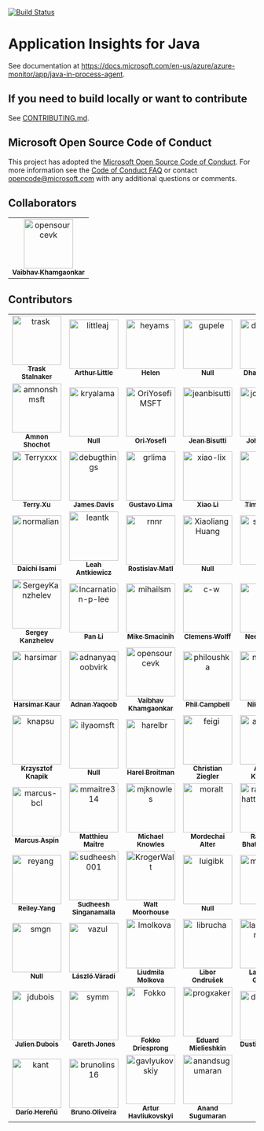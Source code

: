 [![Build Status](https://github-private.visualstudio.com/microsoft/_apis/build/status/CDPX/applicationinsights-java/applicationinsights-java-Windows-Buddy-master?branchName=refs%2Fpull%2F1583%2Fmerge)](https://github-private.visualstudio.com/microsoft/_build/latest?definitionId=224&branchName=refs%2Fpull%2F1583%2Fmerge)

# Application Insights for Java

See documentation at https://docs.microsoft.com/en-us/azure/azure-monitor/app/java-in-process-agent.

## If you need to build locally or want to contribute

See [CONTRIBUTING.md](CONTRIBUTING.md).

## Microsoft Open Source Code of Conduct

This project has adopted the
[Microsoft Open Source Code of Conduct](https://opensource.microsoft.com/codeofconduct/). For more
information see the
[Code of Conduct FAQ](https://opensource.microsoft.com/codeofconduct/faq/)
or contact [opencode@microsoft.com](mailto:opencode@microsoft.com)
with any additional questions or comments.
## Collaborators

<!-- readme: collaborators -start -->
<table>
<tr>
    <td align="center">
        <a href="https://github.com/opensourcevk">
            <img src="https://avatars.githubusercontent.com/u/163758748?v=4" width="100;" alt="opensourcevk"/>
            <br />
            <sub><b>Vaibhav Khamgaonkar</b></sub>
        </a>
    </td></tr>
</table>
<!-- readme: collaborators -end -->

## Contributors
<!-- readme: contributors -start -->
<table>
<tr>
    <td align="center">
        <a href="https://github.com/trask">
            <img src="https://avatars.githubusercontent.com/u/218610?v=4" width="100;" alt="trask"/>
            <br />
            <sub><b>Trask Stalnaker</b></sub>
        </a>
    </td>
    <td align="center">
        <a href="https://github.com/littleaj">
            <img src="https://avatars.githubusercontent.com/u/1690572?v=4" width="100;" alt="littleaj"/>
            <br />
            <sub><b>Arthur Little</b></sub>
        </a>
    </td>
    <td align="center">
        <a href="https://github.com/heyams">
            <img src="https://avatars.githubusercontent.com/u/56097766?v=4" width="100;" alt="heyams"/>
            <br />
            <sub><b>Helen</b></sub>
        </a>
    </td>
    <td align="center">
        <a href="https://github.com/gupele">
            <img src="https://avatars.githubusercontent.com/u/10058190?v=4" width="100;" alt="gupele"/>
            <br />
            <sub><b>Null</b></sub>
        </a>
    </td>
    <td align="center">
        <a href="https://github.com/dhaval24">
            <img src="https://avatars.githubusercontent.com/u/16353121?v=4" width="100;" alt="dhaval24"/>
            <br />
            <sub><b>Dhaval Doshi</b></sub>
        </a>
    </td>
    <td align="center">
        <a href="https://github.com/Yonisha">
            <img src="https://avatars.githubusercontent.com/u/10218080?v=4" width="100;" alt="Yonisha"/>
            <br />
            <sub><b>Yoni Shalom</b></sub>
        </a>
    </td></tr>
<tr>
    <td align="center">
        <a href="https://github.com/amnonshmsft">
            <img src="https://avatars.githubusercontent.com/u/10062845?v=4" width="100;" alt="amnonshmsft"/>
            <br />
            <sub><b>Amnon Shochot</b></sub>
        </a>
    </td>
    <td align="center">
        <a href="https://github.com/kryalama">
            <img src="https://avatars.githubusercontent.com/u/66494519?v=4" width="100;" alt="kryalama"/>
            <br />
            <sub><b>Null</b></sub>
        </a>
    </td>
    <td align="center">
        <a href="https://github.com/OriYosefiMSFT">
            <img src="https://avatars.githubusercontent.com/u/20298239?v=4" width="100;" alt="OriYosefiMSFT"/>
            <br />
            <sub><b>Ori Yosefi</b></sub>
        </a>
    </td>
    <td align="center">
        <a href="https://github.com/jeanbisutti">
            <img src="https://avatars.githubusercontent.com/u/14811066?v=4" width="100;" alt="jeanbisutti"/>
            <br />
            <sub><b>Jean Bisutti</b></sub>
        </a>
    </td>
    <td align="center">
        <a href="https://github.com/johnoliver">
            <img src="https://avatars.githubusercontent.com/u/1615532?v=4" width="100;" alt="johnoliver"/>
            <br />
            <sub><b>John Oliver</b></sub>
        </a>
    </td>
    <td align="center">
        <a href="https://github.com/Dmitry-Matveev">
            <img src="https://avatars.githubusercontent.com/u/12158043?v=4" width="100;" alt="Dmitry-Matveev"/>
            <br />
            <sub><b>Null</b></sub>
        </a>
    </td></tr>
<tr>
    <td align="center">
        <a href="https://github.com/Terryxxx">
            <img src="https://avatars.githubusercontent.com/u/30850849?v=4" width="100;" alt="Terryxxx"/>
            <br />
            <sub><b>Terry Xu</b></sub>
        </a>
    </td>
    <td align="center">
        <a href="https://github.com/debugthings">
            <img src="https://avatars.githubusercontent.com/u/6027232?v=4" width="100;" alt="debugthings"/>
            <br />
            <sub><b>James Davis</b></sub>
        </a>
    </td>
    <td align="center">
        <a href="https://github.com/grlima">
            <img src="https://avatars.githubusercontent.com/u/13428707?v=4" width="100;" alt="grlima"/>
            <br />
            <sub><b>Gustavo Lima</b></sub>
        </a>
    </td>
    <td align="center">
        <a href="https://github.com/xiao-lix">
            <img src="https://avatars.githubusercontent.com/u/20292261?v=4" width="100;" alt="xiao-lix"/>
            <br />
            <sub><b>Xiao Li</b></sub>
        </a>
    </td>
    <td align="center">
        <a href="https://github.com/timja">
            <img src="https://avatars.githubusercontent.com/u/21194782?v=4" width="100;" alt="timja"/>
            <br />
            <sub><b>Tim Jacomb</b></sub>
        </a>
    </td>
    <td align="center">
        <a href="https://github.com/jdneo">
            <img src="https://avatars.githubusercontent.com/u/6193897?v=4" width="100;" alt="jdneo"/>
            <br />
            <sub><b>Sheng Chen</b></sub>
        </a>
    </td></tr>
<tr>
    <td align="center">
        <a href="https://github.com/normalian">
            <img src="https://avatars.githubusercontent.com/u/1254585?v=4" width="100;" alt="normalian"/>
            <br />
            <sub><b>Daichi Isami</b></sub>
        </a>
    </td>
    <td align="center">
        <a href="https://github.com/leantk">
            <img src="https://avatars.githubusercontent.com/u/13628312?v=4" width="100;" alt="leantk"/>
            <br />
            <sub><b>Leah Antkiewicz</b></sub>
        </a>
    </td>
    <td align="center">
        <a href="https://github.com/rnnr">
            <img src="https://avatars.githubusercontent.com/u/6567763?v=4" width="100;" alt="rnnr"/>
            <br />
            <sub><b>Rostislav Matl</b></sub>
        </a>
    </td>
    <td align="center">
        <a href="https://github.com/XiaoliangHuang">
            <img src="https://avatars.githubusercontent.com/u/18256512?v=4" width="100;" alt="XiaoliangHuang"/>
            <br />
            <sub><b>Null</b></sub>
        </a>
    </td>
    <td align="center">
        <a href="https://github.com/siyuniu-ms">
            <img src="https://avatars.githubusercontent.com/u/123212536?v=4" width="100;" alt="siyuniu-ms"/>
            <br />
            <sub><b>Null</b></sub>
        </a>
    </td>
    <td align="center">
        <a href="https://github.com/Asaf-Efraim">
            <img src="https://avatars.githubusercontent.com/u/10957044?v=4" width="100;" alt="Asaf-Efraim"/>
            <br />
            <sub><b>Asaf Efraim</b></sub>
        </a>
    </td></tr>
<tr>
    <td align="center">
        <a href="https://github.com/SergeyKanzhelev">
            <img src="https://avatars.githubusercontent.com/u/9950081?v=4" width="100;" alt="SergeyKanzhelev"/>
            <br />
            <sub><b>Sergey Kanzhelev</b></sub>
        </a>
    </td>
    <td align="center">
        <a href="https://github.com/Incarnation-p-lee">
            <img src="https://avatars.githubusercontent.com/u/6782002?v=4" width="100;" alt="Incarnation-p-lee"/>
            <br />
            <sub><b>Pan Li</b></sub>
        </a>
    </td>
    <td align="center">
        <a href="https://github.com/mihailsm">
            <img src="https://avatars.githubusercontent.com/u/10224104?v=4" width="100;" alt="mihailsm"/>
            <br />
            <sub><b>Mike Smacinih</b></sub>
        </a>
    </td>
    <td align="center">
        <a href="https://github.com/c-w">
            <img src="https://avatars.githubusercontent.com/u/1086421?v=4" width="100;" alt="c-w"/>
            <br />
            <sub><b>Clemens Wolff</b></sub>
        </a>
    </td>
    <td align="center">
        <a href="https://github.com/neel24">
            <img src="https://avatars.githubusercontent.com/u/23234990?v=4" width="100;" alt="neel24"/>
            <br />
            <sub><b>Neel Gopaul</b></sub>
        </a>
    </td>
    <td align="center">
        <a href="https://github.com/milderhc">
            <img src="https://avatars.githubusercontent.com/u/4893321?v=4" width="100;" alt="milderhc"/>
            <br />
            <sub><b>Milder Hernandez</b></sub>
        </a>
    </td></tr>
<tr>
    <td align="center">
        <a href="https://github.com/harsimar">
            <img src="https://avatars.githubusercontent.com/u/19897860?v=4" width="100;" alt="harsimar"/>
            <br />
            <sub><b>Harsimar Kaur</b></sub>
        </a>
    </td>
    <td align="center">
        <a href="https://github.com/adnanyaqoobvirk">
            <img src="https://avatars.githubusercontent.com/u/7362694?v=4" width="100;" alt="adnanyaqoobvirk"/>
            <br />
            <sub><b>Adnan Yaqoob</b></sub>
        </a>
    </td>
    <td align="center">
        <a href="https://github.com/opensourcevk">
            <img src="https://avatars.githubusercontent.com/u/163758748?v=4" width="100;" alt="opensourcevk"/>
            <br />
            <sub><b>Vaibhav Khamgaonkar</b></sub>
        </a>
    </td>
    <td align="center">
        <a href="https://github.com/philoushka">
            <img src="https://avatars.githubusercontent.com/u/930731?v=4" width="100;" alt="philoushka"/>
            <br />
            <sub><b>Phil Campbell</b></sub>
        </a>
    </td>
    <td align="center">
        <a href="https://github.com/nikmd23">
            <img src="https://avatars.githubusercontent.com/u/199026?v=4" width="100;" alt="nikmd23"/>
            <br />
            <sub><b>Nik Molnar</b></sub>
        </a>
    </td>
    <td align="center">
        <a href="https://github.com/LumitoLuma">
            <img src="https://avatars.githubusercontent.com/u/50250351?v=4" width="100;" alt="LumitoLuma"/>
            <br />
            <sub><b>Lumito</b></sub>
        </a>
    </td></tr>
<tr>
    <td align="center">
        <a href="https://github.com/knapsu">
            <img src="https://avatars.githubusercontent.com/u/2482753?v=4" width="100;" alt="knapsu"/>
            <br />
            <sub><b>Krzysztof Knapik</b></sub>
        </a>
    </td>
    <td align="center">
        <a href="https://github.com/ilyaomsft">
            <img src="https://avatars.githubusercontent.com/u/19548967?v=4" width="100;" alt="ilyaomsft"/>
            <br />
            <sub><b>Null</b></sub>
        </a>
    </td>
    <td align="center">
        <a href="https://github.com/harelbr">
            <img src="https://avatars.githubusercontent.com/u/10447589?v=4" width="100;" alt="harelbr"/>
            <br />
            <sub><b>Harel Broitman</b></sub>
        </a>
    </td>
    <td align="center">
        <a href="https://github.com/feigi">
            <img src="https://avatars.githubusercontent.com/u/247526?v=4" width="100;" alt="feigi"/>
            <br />
            <sub><b>Christian Ziegler</b></sub>
        </a>
    </td>
    <td align="center">
        <a href="https://github.com/andrejpk">
            <img src="https://avatars.githubusercontent.com/u/1774478?v=4" width="100;" alt="andrejpk"/>
            <br />
            <sub><b>Andrej Kyselica</b></sub>
        </a>
    </td>
    <td align="center">
        <a href="https://github.com/gdufrene">
            <img src="https://avatars.githubusercontent.com/u/594406?v=4" width="100;" alt="gdufrene"/>
            <br />
            <sub><b>Guillaume Dufrêne</b></sub>
        </a>
    </td></tr>
<tr>
    <td align="center">
        <a href="https://github.com/marcus-bcl">
            <img src="https://avatars.githubusercontent.com/u/39557241?v=4" width="100;" alt="marcus-bcl"/>
            <br />
            <sub><b>Marcus Aspin</b></sub>
        </a>
    </td>
    <td align="center">
        <a href="https://github.com/mmaitre314">
            <img src="https://avatars.githubusercontent.com/u/8584604?v=4" width="100;" alt="mmaitre314"/>
            <br />
            <sub><b>Matthieu Maitre</b></sub>
        </a>
    </td>
    <td align="center">
        <a href="https://github.com/mjknowles">
            <img src="https://avatars.githubusercontent.com/u/1046538?v=4" width="100;" alt="mjknowles"/>
            <br />
            <sub><b>Michael Knowles</b></sub>
        </a>
    </td>
    <td align="center">
        <a href="https://github.com/moralt">
            <img src="https://avatars.githubusercontent.com/u/11911019?v=4" width="100;" alt="moralt"/>
            <br />
            <sub><b>Mordechai Alter</b></sub>
        </a>
    </td>
    <td align="center">
        <a href="https://github.com/ramanujbhattacharjee93">
            <img src="https://avatars.githubusercontent.com/u/103154538?v=4" width="100;" alt="ramanujbhattacharjee93"/>
            <br />
            <sub><b>Ramanuj Bhattacharjee</b></sub>
        </a>
    </td>
    <td align="center">
        <a href="https://github.com/raskasa">
            <img src="https://avatars.githubusercontent.com/u/1843059?v=4" width="100;" alt="raskasa"/>
            <br />
            <sub><b>Kasa</b></sub>
        </a>
    </td></tr>
<tr>
    <td align="center">
        <a href="https://github.com/reyang">
            <img src="https://avatars.githubusercontent.com/u/17327289?v=4" width="100;" alt="reyang"/>
            <br />
            <sub><b>Reiley Yang</b></sub>
        </a>
    </td>
    <td align="center">
        <a href="https://github.com/sudheesh001">
            <img src="https://avatars.githubusercontent.com/u/4545925?v=4" width="100;" alt="sudheesh001"/>
            <br />
            <sub><b>Sudheesh Singanamalla</b></sub>
        </a>
    </td>
    <td align="center">
        <a href="https://github.com/KrogerWalt">
            <img src="https://avatars.githubusercontent.com/u/60402633?v=4" width="100;" alt="KrogerWalt"/>
            <br />
            <sub><b>Walt Moorhouse</b></sub>
        </a>
    </td>
    <td align="center">
        <a href="https://github.com/luigibk">
            <img src="https://avatars.githubusercontent.com/u/41112628?v=4" width="100;" alt="luigibk"/>
            <br />
            <sub><b>Null</b></sub>
        </a>
    </td>
    <td align="center">
        <a href="https://github.com/marcus-li">
            <img src="https://avatars.githubusercontent.com/u/7215543?v=4" width="100;" alt="marcus-li"/>
            <br />
            <sub><b>Null</b></sub>
        </a>
    </td>
    <td align="center">
        <a href="https://github.com/rambhatt-msft">
            <img src="https://avatars.githubusercontent.com/u/67925722?v=4" width="100;" alt="rambhatt-msft"/>
            <br />
            <sub><b>Null</b></sub>
        </a>
    </td></tr>
<tr>
    <td align="center">
        <a href="https://github.com/smgn">
            <img src="https://avatars.githubusercontent.com/u/2891624?v=4" width="100;" alt="smgn"/>
            <br />
            <sub><b>Null</b></sub>
        </a>
    </td>
    <td align="center">
        <a href="https://github.com/vazul">
            <img src="https://avatars.githubusercontent.com/u/477559?v=4" width="100;" alt="vazul"/>
            <br />
            <sub><b>László Váradi</b></sub>
        </a>
    </td>
    <td align="center">
        <a href="https://github.com/lmolkova">
            <img src="https://avatars.githubusercontent.com/u/2347409?v=4" width="100;" alt="lmolkova"/>
            <br />
            <sub><b>Liudmila Molkova</b></sub>
        </a>
    </td>
    <td align="center">
        <a href="https://github.com/librucha">
            <img src="https://avatars.githubusercontent.com/u/1335068?v=4" width="100;" alt="librucha"/>
            <br />
            <sub><b>Libor Ondrušek</b></sub>
        </a>
    </td>
    <td align="center">
        <a href="https://github.com/lawrencegripper">
            <img src="https://avatars.githubusercontent.com/u/1939288?v=4" width="100;" alt="lawrencegripper"/>
            <br />
            <sub><b>Lawrence Gripper</b></sub>
        </a>
    </td>
    <td align="center">
        <a href="https://github.com/kyleburnsdev">
            <img src="https://avatars.githubusercontent.com/u/31851557?v=4" width="100;" alt="kyleburnsdev"/>
            <br />
            <sub><b>Kyle Burns</b></sub>
        </a>
    </td></tr>
<tr>
    <td align="center">
        <a href="https://github.com/jdubois">
            <img src="https://avatars.githubusercontent.com/u/316835?v=4" width="100;" alt="jdubois"/>
            <br />
            <sub><b>Julien Dubois</b></sub>
        </a>
    </td>
    <td align="center">
        <a href="https://github.com/symm">
            <img src="https://avatars.githubusercontent.com/u/69390?v=4" width="100;" alt="symm"/>
            <br />
            <sub><b>Gareth Jones</b></sub>
        </a>
    </td>
    <td align="center">
        <a href="https://github.com/Fokko">
            <img src="https://avatars.githubusercontent.com/u/1134248?v=4" width="100;" alt="Fokko"/>
            <br />
            <sub><b>Fokko Driesprong</b></sub>
        </a>
    </td>
    <td align="center">
        <a href="https://github.com/progxaker">
            <img src="https://avatars.githubusercontent.com/u/26653354?v=4" width="100;" alt="progxaker"/>
            <br />
            <sub><b>Eduard Mielieshkin</b></sub>
        </a>
    </td>
    <td align="center">
        <a href="https://github.com/dmetzgar">
            <img src="https://avatars.githubusercontent.com/u/2986365?v=4" width="100;" alt="dmetzgar"/>
            <br />
            <sub><b>Dustin Metzgar</b></sub>
        </a>
    </td>
    <td align="center">
        <a href="https://github.com/domi-87">
            <img src="https://avatars.githubusercontent.com/u/1264249?v=4" width="100;" alt="domi-87"/>
            <br />
            <sub><b>Dominik Simmen</b></sub>
        </a>
    </td></tr>
<tr>
    <td align="center">
        <a href="https://github.com/kant">
            <img src="https://avatars.githubusercontent.com/u/32717?v=4" width="100;" alt="kant"/>
            <br />
            <sub><b>Darío Hereñú</b></sub>
        </a>
    </td>
    <td align="center">
        <a href="https://github.com/brunolins16">
            <img src="https://avatars.githubusercontent.com/u/12376385?v=4" width="100;" alt="brunolins16"/>
            <br />
            <sub><b>Bruno Oliveira</b></sub>
        </a>
    </td>
    <td align="center">
        <a href="https://github.com/gavlyukovskiy">
            <img src="https://avatars.githubusercontent.com/u/15277543?v=4" width="100;" alt="gavlyukovskiy"/>
            <br />
            <sub><b>Artur Havliukovskyi</b></sub>
        </a>
    </td>
    <td align="center">
        <a href="https://github.com/anandsugumaran">
            <img src="https://avatars.githubusercontent.com/u/5007783?v=4" width="100;" alt="anandsugumaran"/>
            <br />
            <sub><b>Anand Sugumaran</b></sub>
        </a>
    </td></tr>
</table>
<!-- readme: contributors -end -->

